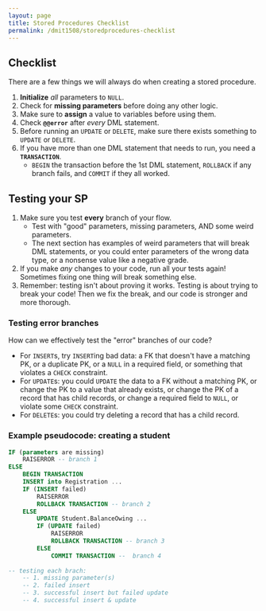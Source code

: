 ```yaml
---
layout: page
title: Stored Procedures Checklist
permalink: /dmit1508/storedprocedures-checklist
---
```


## Checklist
There are a few things we will always do when creating a stored procedure.

1. **Initialize** *all* parameters to `NULL`.
1. Check for **missing parameters** before doing any other logic.
1. Make sure to **assign** a value to variables before using them.
1. Check **`@@error`** after *every* DML statement.
1. Before running an `UPDATE` or `DELETE`, make sure there exists something to `UPDATE` or `DELETE`.
1. If you have more than one DML statement that needs to run, you need a **`TRANSACTION`**. 
    + `BEGIN` the transaction before the 1st DML statement, `ROLLBACK` if any branch fails, and `COMMIT` if they all worked.


## Testing your SP
1.  Make sure you test **every** branch of your flow.
    +  Test with "good" parameters, missing parameters, AND some weird parameters.
    + The next section has examples of weird parameters that will break DML statements, or you could enter parameters of the wrong data type, or a nonsense value like a negative grade.
1. If you make *any* changes to your code, run all your tests again! Sometimes fixing one thing will break something else.
1.  Remember: testing isn't about proving it works. Testing is about trying to break your code! Then we fix the break, and our code is stronger and more thorough.

### Testing error branches
How can we effectively test the "error" branches of our code?
+ For `INSERT`s, try `INSERT`ing bad data: a FK that doesn't have a matching PK, or a duplicate PK, or a `NULL` in a required field, or something that violates a `CHECK` constraint.
+ For `UPDATE`s: you could `UPDATE` the data to a FK without a matching PK, or change the PK to a value that already exists, or change the PK of a record that has child records, or change a required field to `NULL`, or violate some `CHECK` constraint.
+ For `DELETE`s: you could try deleting a record that has a child record.


### Example pseudocode: creating a student 
```sql
IF (parameters are missing)
	RAISERROR -- branch 1
ELSE
	BEGIN TRANSACTION 
	INSERT into Registration ...
	IF (INSERT failed)
		RAISERROR
		ROLLBACK TRANSACTION -- branch 2
	ELSE
		UPDATE Student.BalanceOwing ...
		IF (UPDATE failed)
		    RAISERROR
		    ROLLBACK TRANSACTION -- branch 3
		ELSE
		    COMMIT TRANSACTION --  branch 4
		
-- testing each brach: 
	-- 1. missing parameter(s)
	-- 2. failed insert
	-- 3. successful insert but failed update
	-- 4. successful insert & update
```	
